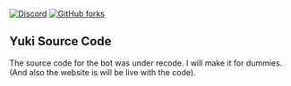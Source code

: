 [![Discord](https://discordapp.com/api/guilds/503423569192157184/widget.png?style=shield)](https://discord.gg/ck8kajr)
[![GitHub forks](https://img.shields.io/github/forks/SplitXPlayZ/Yuki-Public)](https://github.com/SplitXPlayZ/Yuki-Public/network)

## Yuki Source Code

The source code for the bot was under recode. I will make it for dummies.
(And also the website is will be live with the code).
